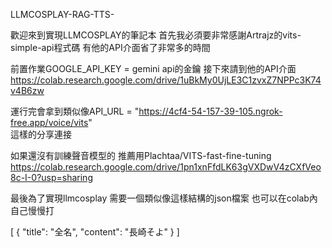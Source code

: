 LLMCOSPLAY-RAG-TTS-

歡迎來到實現LLMCOSPLAY的筆記本
首先我必須要非常感謝Artrajz的vits-simple-api程式碼
有他的API介面省了非常多的時間


前置作業GOOGLE_API_KEY = gemini api的金鑰
接下來請到他的API介面
https://colab.research.google.com/drive/1uBkMy0UjLE3C1zvxZ7NPPc3K74v4B6zw

運行完會拿到類似像API_URL = "https://4cf4-54-157-39-105.ngrok-free.app/voice/vits"  
這樣的分享連接


如果還沒有訓練聲音模型的 推薦用Plachtaa/VITS-fast-fine-tuning
https://colab.research.google.com/drive/1pn1xnFfdLK63gVXDwV4zCXfVeo8c-I-0?usp=sharing

最後為了實現llmcosplay 需要一個類似像這樣結構的json檔案 
也可以在colab內自己慢慢打


[
  {
    "title": "全名",
    "content": "長崎そよ"
  }
]
